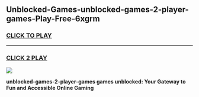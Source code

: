 
## Unblocked-Games-unblocked-games-2-player-games-Play-Free-6xgrm
<h3>
<a href="https://premium76.site?title=unblocked-games-2-player-games&ref=15A">CLICK TO PLAY</a></h3>
<hr>

<h3>
<a href="https://premium76.site?title=unblocked-games-2-player-games&ref=15A">CLICK 2 PLAY</a>
  
</h3>

<a href="https://premium76.site?title=unblocked-games-2-player-games&ref=15A"><img src="https://clearcache.store/games.png"></a>


**unblocked-games-2-player-games games unblocked: Your Gateway to Fun and Accessible Online Gaming**

